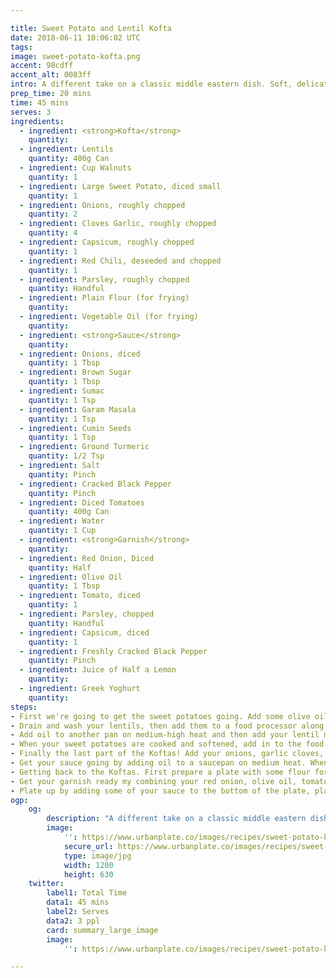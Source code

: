 ```yaml
---

title: Sweet Potato and Lentil Kofta
date: 2018-06-11 10:06:02 UTC
tags:
image: sweet-potato-kofta.png
accent: 98cdff
accent_alt: 0083ff
intro: A different take on a classic middle eastern dish. Soft, delicate vege Koftas packed full of protein and healthy carbs in a rich tomato sauce that packs a punch.
prep_time: 20 mins
time: 45 mins
serves: 3
ingredients:
  - ingredient: <strong>Kofta</strong>
    quantity: 
  - ingredient: Lentils
    quantity: 400g Can
  - ingredient: Cup Walnuts
    quantity: 1
  - ingredient: Large Sweet Potato, diced small
    quantity: 1
  - ingredient: Onions, roughly chopped
    quantity: 2
  - ingredient: Cloves Garlic, roughly chopped
    quantity: 4
  - ingredient: Capsicum, roughly chopped
    quantity: 1
  - ingredient: Red Chili, deseeded and chopped
    quantity: 1
  - ingredient: Parsley, roughly chopped
    quantity: Handful
  - ingredient: Plain Flour (for frying)
    quantity: 
  - ingredient: Vegetable Oil (for frying)
    quantity: 
  - ingredient: <strong>Sauce</strong>
    quantity: 
  - ingredient: Onions, diced
    quantity: 1 Tbsp
  - ingredient: Brown Sugar
    quantity: 1 Tbsp
  - ingredient: Sumac
    quantity: 1 Tsp
  - ingredient: Garam Masala
    quantity: 1 Tsp
  - ingredient: Cumin Seeds
    quantity: 1 Tsp
  - ingredient: Ground Turmeric
    quantity: 1/2 Tsp
  - ingredient: Salt
    quantity: Pinch
  - ingredient: Cracked Black Pepper
    quantity: Pinch
  - ingredient: Diced Tomatoes
    quantity: 400g Can
  - ingredient: Water
    quantity: 1 Cup
  - ingredient: <strong>Garnish</strong>
    quantity: 
  - ingredient: Red Onion, Diced
    quantity: Half
  - ingredient: Olive Oil
    quantity: 1 Tbsp
  - ingredient: Tomato, diced
    quantity: 1
  - ingredient: Parsley, chopped
    quantity: Handful
  - ingredient: Capsicum, diced
    quantity: 1
  - ingredient: Freshly Cracked Black Pepper
    quantity: Pinch
  - ingredient: Juice of Half a Lemon
    quantity: 
  - ingredient: Greek Yoghurt
    quantity: 
steps:
- First we're going to get the sweet potatoes going. Add some olive oil to a pan on medium-high heat and add the sweet potatoes. Stir occasionally and cook for about 15 minutes or until soft.
- Drain and wash your lentils, then add them to a food processor along with the walnuts. Pulse until mince-like.
- Add oil to another pan on medium-high heat and then add your lentil mixture. Cook for about 10 minutes stirring occasionally. When done, set aside in a big mixing bowl.
- When your sweet potatoes are cooked and softened, add in to the food processor and blitz until smooth. Add this to your lentil mixture.
- Finally the last part of the Koftas! Add your onions, garlic cloves, 1 capsicum, chili and parsley in to to food processor and pulse until small chunks, almost paste-like. Add this to your mixing bowl and combine with the lentil/sweet potatoes, set aside.
- Get your sauce going by adding oil to a saucepan on medium heat. When hot add in your onions and sauté for 2 mins to get some colour going. Add in your spices and sugar and stir for another minute. When fragrant add in your can of tomatoes and water, bring to the boil and then drop down to a simmer for 20 minutes occasionally stirring. Top up with more water if needed.
- Getting back to the Koftas. First prepare a plate with some flour for rolling your Koftas in. Also get a pan on to medium-high heat, when hot add in a about 1cm of vegetable oil and heat up for frying. Get about a palm full of Kofta mixture and form in to a log or meatball shape, roll in flour and add to the hot oil. Add gently to the pan and fry for about 1 min on each side or until brown. Continue with the rest of the mixture. You may need to add more oil to get through the batch. When fried on all sides, place on to a paper towel to absorb the extra oil.
- Get your garnish ready my combining your red onion, olive oil, tomato, capsicum, lemon juice and freshly cracked black pepper.
- Plate up by adding some of your sauce to the bottom of the plate, place some Koftas on top and a couple of spoons of your garnish. Server with a dollop of greek yoghurt.
ogp:
    og:
        description: "A different take on a classic middle eastern dish. Soft, delicate and fresh vege Koftas full of protein and healthy carbs in a rich tomato sauce that packs a punch."
        image:
            '': https://www.urbanplate.co/images/recipes/sweet-potato-kofta-share.jpg
            secure_url: https://www.urbanplate.co/images/recipes/sweet-potato-kofta-share.jpg
            type: image/jpg
            width: 1200
            height: 630
    twitter:
        label1: Total Time
        data1: 45 mins
        label2: Serves
        data2: 3 ppl
        card: summary_large_image
        image:
            '': https://www.urbanplate.co/images/recipes/sweet-potato-kofta-share.jpg

---
```

